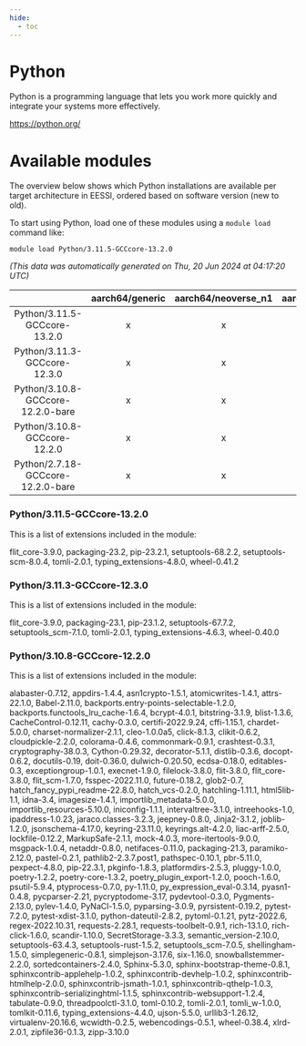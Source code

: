 ```yaml
---
hide:
  - toc
---
```


Python
======


Python is a programming language that lets you work more quickly and integrate your systems more effectively.

https://python.org/
# Available modules


The overview below shows which Python installations are available per target architecture in EESSI, ordered based on software version (new to old).

To start using Python, load one of these modules using a `module load` command like:

```shell
module load Python/3.11.5-GCCcore-13.2.0
```

*(This data was automatically generated on Thu, 20 Jun 2024 at 04:17:20 UTC)*  

| |aarch64/generic|aarch64/neoverse_n1|aarch64/neoverse_v1|x86_64/generic|x86_64/amd/zen2|x86_64/amd/zen3|x86_64/intel/haswell|x86_64/intel/skylake_avx512|
| :---: | :---: | :---: | :---: | :---: | :---: | :---: | :---: | :---: |
|Python/3.11.5-GCCcore-13.2.0|x|x|x|x|x|x|x|x|
|Python/3.11.3-GCCcore-12.3.0|x|x|x|x|x|x|x|x|
|Python/3.10.8-GCCcore-12.2.0-bare|x|x|x|x|x|x|x|x|
|Python/3.10.8-GCCcore-12.2.0|x|x|x|x|x|x|x|x|
|Python/2.7.18-GCCcore-12.2.0-bare|x|x|x|x|x|x|x|x|


### Python/3.11.5-GCCcore-13.2.0

This is a list of extensions included in the module:

flit_core-3.9.0, packaging-23.2, pip-23.2.1, setuptools-68.2.2, setuptools-scm-8.0.4, tomli-2.0.1, typing_extensions-4.8.0, wheel-0.41.2

### Python/3.11.3-GCCcore-12.3.0

This is a list of extensions included in the module:

flit_core-3.9.0, packaging-23.1, pip-23.1.2, setuptools-67.7.2, setuptools_scm-7.1.0, tomli-2.0.1, typing_extensions-4.6.3, wheel-0.40.0

### Python/3.10.8-GCCcore-12.2.0

This is a list of extensions included in the module:

alabaster-0.7.12, appdirs-1.4.4, asn1crypto-1.5.1, atomicwrites-1.4.1, attrs-22.1.0, Babel-2.11.0, backports.entry-points-selectable-1.2.0, backports.functools_lru_cache-1.6.4, bcrypt-4.0.1, bitstring-3.1.9, blist-1.3.6, CacheControl-0.12.11, cachy-0.3.0, certifi-2022.9.24, cffi-1.15.1, chardet-5.0.0, charset-normalizer-2.1.1, cleo-1.0.0a5, click-8.1.3, clikit-0.6.2, cloudpickle-2.2.0, colorama-0.4.6, commonmark-0.9.1, crashtest-0.3.1, cryptography-38.0.3, Cython-0.29.32, decorator-5.1.1, distlib-0.3.6, docopt-0.6.2, docutils-0.19, doit-0.36.0, dulwich-0.20.50, ecdsa-0.18.0, editables-0.3, exceptiongroup-1.0.1, execnet-1.9.0, filelock-3.8.0, flit-3.8.0, flit_core-3.8.0, flit_scm-1.7.0, fsspec-2022.11.0, future-0.18.2, glob2-0.7, hatch_fancy_pypi_readme-22.8.0, hatch_vcs-0.2.0, hatchling-1.11.1, html5lib-1.1, idna-3.4, imagesize-1.4.1, importlib_metadata-5.0.0, importlib_resources-5.10.0, iniconfig-1.1.1, intervaltree-3.1.0, intreehooks-1.0, ipaddress-1.0.23, jaraco.classes-3.2.3, jeepney-0.8.0, Jinja2-3.1.2, joblib-1.2.0, jsonschema-4.17.0, keyring-23.11.0, keyrings.alt-4.2.0, liac-arff-2.5.0, lockfile-0.12.2, MarkupSafe-2.1.1, mock-4.0.3, more-itertools-9.0.0, msgpack-1.0.4, netaddr-0.8.0, netifaces-0.11.0, packaging-21.3, paramiko-2.12.0, pastel-0.2.1, pathlib2-2.3.7.post1, pathspec-0.10.1, pbr-5.11.0, pexpect-4.8.0, pip-22.3.1, pkginfo-1.8.3, platformdirs-2.5.3, pluggy-1.0.0, poetry-1.2.2, poetry-core-1.3.2, poetry_plugin_export-1.2.0, pooch-1.6.0, psutil-5.9.4, ptyprocess-0.7.0, py-1.11.0, py_expression_eval-0.3.14, pyasn1-0.4.8, pycparser-2.21, pycryptodome-3.17, pydevtool-0.3.0, Pygments-2.13.0, pylev-1.4.0, PyNaCl-1.5.0, pyparsing-3.0.9, pyrsistent-0.19.2, pytest-7.2.0, pytest-xdist-3.1.0, python-dateutil-2.8.2, pytoml-0.1.21, pytz-2022.6, regex-2022.10.31, requests-2.28.1, requests-toolbelt-0.9.1, rich-13.1.0, rich-click-1.6.0, scandir-1.10.0, SecretStorage-3.3.3, semantic_version-2.10.0, setuptools-63.4.3, setuptools-rust-1.5.2, setuptools_scm-7.0.5, shellingham-1.5.0, simplegeneric-0.8.1, simplejson-3.17.6, six-1.16.0, snowballstemmer-2.2.0, sortedcontainers-2.4.0, Sphinx-5.3.0, sphinx-bootstrap-theme-0.8.1, sphinxcontrib-applehelp-1.0.2, sphinxcontrib-devhelp-1.0.2, sphinxcontrib-htmlhelp-2.0.0, sphinxcontrib-jsmath-1.0.1, sphinxcontrib-qthelp-1.0.3, sphinxcontrib-serializinghtml-1.1.5, sphinxcontrib-websupport-1.2.4, tabulate-0.9.0, threadpoolctl-3.1.0, toml-0.10.2, tomli-2.0.1, tomli_w-1.0.0, tomlkit-0.11.6, typing_extensions-4.4.0, ujson-5.5.0, urllib3-1.26.12, virtualenv-20.16.6, wcwidth-0.2.5, webencodings-0.5.1, wheel-0.38.4, xlrd-2.0.1, zipfile36-0.1.3, zipp-3.10.0